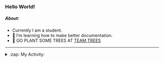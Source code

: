 ### Hello World!

##### About:
- Currently I am a student.
- 🌱 I’m learning how to make better documentation.
- 🌱 GO PLANT SOME TREES AT [TEAM TREES](https://teamtrees.org/)

---
<details>
  <summary>:zap: My Activity:</summary>
  
<!--START_SECTION:waka-->
![Code Time](http://img.shields.io/badge/Code%20Time-1%2C244%20hrs%2052%20mins-blue)

**I'm a Night 🦉** 

```text
🌞 Morning                2067 commits        ███░░░░░░░░░░░░░░░░░░░░░░   10.39 % 
🌆 Daytime                6684 commits        ████████░░░░░░░░░░░░░░░░░   33.58 % 
🌃 Evening                5714 commits        ███████░░░░░░░░░░░░░░░░░░   28.71 % 
🌙 Night                  5438 commits        ███████░░░░░░░░░░░░░░░░░░   27.32 % 
```
📅 **I'm Most Productive on Wednesday** 

```text
Monday                   2745 commits        ███░░░░░░░░░░░░░░░░░░░░░░   13.79 % 
Tuesday                  2734 commits        ███░░░░░░░░░░░░░░░░░░░░░░   13.74 % 
Wednesday                4715 commits        ██████░░░░░░░░░░░░░░░░░░░   23.69 % 
Thursday                 2634 commits        ███░░░░░░░░░░░░░░░░░░░░░░   13.23 % 
Friday                   2122 commits        ███░░░░░░░░░░░░░░░░░░░░░░   10.66 % 
Saturday                 1696 commits        ██░░░░░░░░░░░░░░░░░░░░░░░   08.52 % 
Sunday                   3257 commits        ████░░░░░░░░░░░░░░░░░░░░░   16.36 % 
```


📊 **This Week I Spent My Time On** 

```text
🔥 Editors: 
VS Code                  53 mins             ██████████████░░░░░░░░░░░   55.79 % 
IntelliJ                 42 mins             ███████████░░░░░░░░░░░░░░   44.21 % 

🐱‍💻 Projects: 
java-springboot-projects 42 mins             ███████████░░░░░░░░░░░░░░   44.21 % 
py-series                38 mins             ██████████░░░░░░░░░░░░░░░   39.56 % 
github-readme-youtube-car12 mins             ███░░░░░░░░░░░░░░░░░░░░░░   13.36 % 
vlsm-subnet              2 mins              █░░░░░░░░░░░░░░░░░░░░░░░░   02.87 % 
CSE224-Fundamentals-of-An0 secs              ░░░░░░░░░░░░░░░░░░░░░░░░░   00.01 % 
```


 Last Updated on 01/11/2023 03:10:52 UTC
<!--END_SECTION:waka-->
</details>

